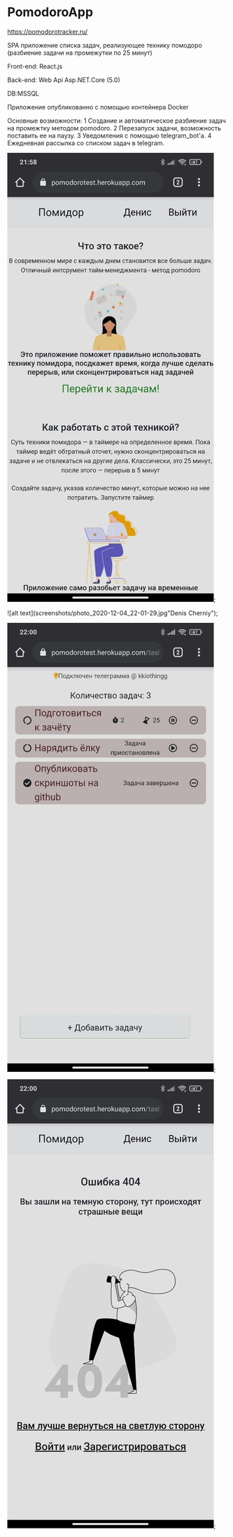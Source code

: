 # PomodoroApp
https://pomodorotracker.ru/

SPA приложение списка задач, реализующее технику помодоро (разбиение задачи на промежутки по 25 минут)

Front-end: React.js

Back-end:  Web Api Asp.NET.Core (5.0)

DB:MSSQL

Приложение опубликованно с помощью контейнера Docker


Основные возможности:
1  Создание и автоматическое разбиение задач на промежтку методом pomodoro.
2  Перезапуск задачи, возможность поставить ее на паузу.
3  Уведомления с помощью telegram_bot'a. 
4  Ежедневная рассылка со списком задач в telegram. 



![alt text](screenshots/photo_2020-12-04_22-01-28.jpg "Denis Cherniy");

![alt text](screenshots/photo_2020-12-04_22-01-29.jpg"Denis Cherniy");

![alt text](screenshots/photo_2020-12-04_22-01-31.jpg "Denis Cherniy");

![alt text](screenshots/photo_2020-12-04_22-01-32.jpg "Denis Cherniy");
